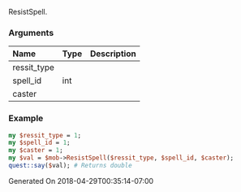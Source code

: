 ResistSpell.
### Arguments
**Name**|**Type**|**Description**
:---|:---|:---
ressit_type||
spell_id|int|
caster||

### Example

```perl
my $ressit_type = 1;
my $spell_id = 1;
my $caster = 1;
my $val = $mob->ResistSpell($ressit_type, $spell_id, $caster);
quest::say($val); # Returns double
```


Generated On 2018-04-29T00:35:14-07:00